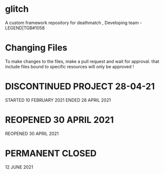# glitch
A custom framework repository for deathmatch , Developing team - LEGEND|TGB#1058


# Changing Files
To make changes to the files, make a pull request and wait for approval. that include files bound to specific resources will only be approved !

# DISCONTINUED  PROJECT 28-04-21

STARTED 10 FEBRUARY 2021 
ENDED 28 APRIL 2021

#  REOPENED 30 APRIL 2021 
 REOPENED 30 APRIL 2021 
# PERMANENT CLOSED
12 JUNE 2021
